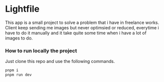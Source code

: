 # Lightfile

This app is a small project to solve a problem that i have in freelance works. Client keep sending me images but never optimsied or reduced, everytime i have to do it manually and it take quite some time when i have a lot of images to do.

### How to run locally the project

Just clone this repo and use the following commands.

```bash
pnpm i
pnpm run dev
```
